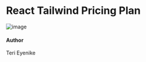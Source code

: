 # React Tailwind Pricing Plan


![image](https://user-images.githubusercontent.com/25850598/126035955-9fa8e264-a683-463b-9940-bc23c778d0ab.png)


#### Author

Teri Eyenike
